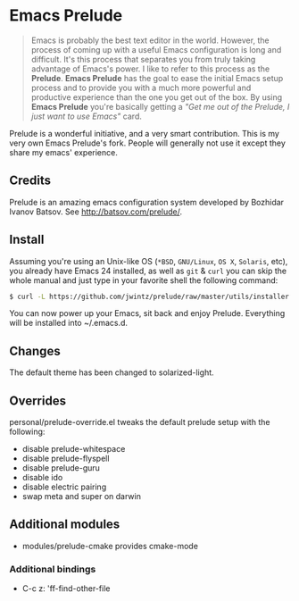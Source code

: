 Emacs Prelude
=============

> Emacs is probably the best text editor in the world. However, the
process of coming up with a useful Emacs configuration is long and
difficult. It's this process that separates you from truly taking
advantage of Emacs's power. I like to refer to this process as the
**Prelude**. **Emacs Prelude** has the goal to ease the initial Emacs
setup process and to provide you with a much more powerful and
productive experience than the one you get out of the box. By using
**Emacs Prelude** you're basically getting a *"Get me out of the
Prelude, I just want to use Emacs"* card.

Prelude is a wonderful initiative, and a very smart contribution. This
is my very own Emacs Prelude's fork. People will generally not use it
except they share my emacs' experience.

## Credits

Prelude is an amazing emacs configuration system developed by Bozhidar Ivanov Batsov. See http://batsov.com/prelude/.

## Install

Assuming you're using an Unix-like OS (`*BSD`, `GNU/Linux`, `OS X`, `Solaris`,
etc), you already have Emacs 24 installed, as well as `git` & `curl` you
can skip the whole manual and just type in your favorite shell the
following command:

```bash
$ curl -L https://github.com/jwintz/prelude/raw/master/utils/installer.sh | sh
```

You can now power up your Emacs, sit back and enjoy Prelude. Everything will be installed into ~/.emacs.d.

## Changes

The default theme has been changed to solarized-light.

## Overrides

personal/prelude-override.el tweaks the default prelude setup with the
following:

- disable prelude-whitespace
- disable prelude-flyspell
- disable prelude-guru
- disable ido
- disable electric pairing
- swap meta and super on darwin

## Additional modules

- modules/prelude-cmake provides cmake-mode

### Additional bindings

- C-c z: 'ff-find-other-file
